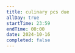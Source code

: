 ```yaml
---
title: culinary pcs due
allDay: true
startTime: 23:59
endTime: 00:00
date: 2024-10-16
completed: false
---
```

